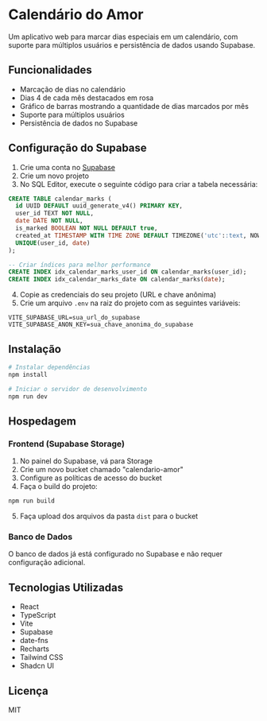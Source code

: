 # Calendário do Amor

Um aplicativo web para marcar dias especiais em um calendário, com suporte para múltiplos usuários e persistência de dados usando Supabase.

## Funcionalidades

- Marcação de dias no calendário
- Dias 4 de cada mês destacados em rosa
- Gráfico de barras mostrando a quantidade de dias marcados por mês
- Suporte para múltiplos usuários
- Persistência de dados no Supabase

## Configuração do Supabase

1. Crie uma conta no [Supabase](https://supabase.com)
2. Crie um novo projeto
3. No SQL Editor, execute o seguinte código para criar a tabela necessária:

```sql
CREATE TABLE calendar_marks (
  id UUID DEFAULT uuid_generate_v4() PRIMARY KEY,
  user_id TEXT NOT NULL,
  date DATE NOT NULL,
  is_marked BOOLEAN NOT NULL DEFAULT true,
  created_at TIMESTAMP WITH TIME ZONE DEFAULT TIMEZONE('utc'::text, NOW()) NOT NULL,
  UNIQUE(user_id, date)
);

-- Criar índices para melhor performance
CREATE INDEX idx_calendar_marks_user_id ON calendar_marks(user_id);
CREATE INDEX idx_calendar_marks_date ON calendar_marks(date);
```

4. Copie as credenciais do seu projeto (URL e chave anônima)
5. Crie um arquivo `.env` na raiz do projeto com as seguintes variáveis:

```
VITE_SUPABASE_URL=sua_url_do_supabase
VITE_SUPABASE_ANON_KEY=sua_chave_anonima_do_supabase
```

## Instalação

```bash
# Instalar dependências
npm install

# Iniciar o servidor de desenvolvimento
npm run dev
```

## Hospedagem

### Frontend (Supabase Storage)

1. No painel do Supabase, vá para Storage
2. Crie um novo bucket chamado "calendario-amor"
3. Configure as políticas de acesso do bucket
4. Faça o build do projeto:

```bash
npm run build
```

5. Faça upload dos arquivos da pasta `dist` para o bucket

### Banco de Dados

O banco de dados já está configurado no Supabase e não requer configuração adicional.

## Tecnologias Utilizadas

- React
- TypeScript
- Vite
- Supabase
- date-fns
- Recharts
- Tailwind CSS
- Shadcn UI

## Licença

MIT
